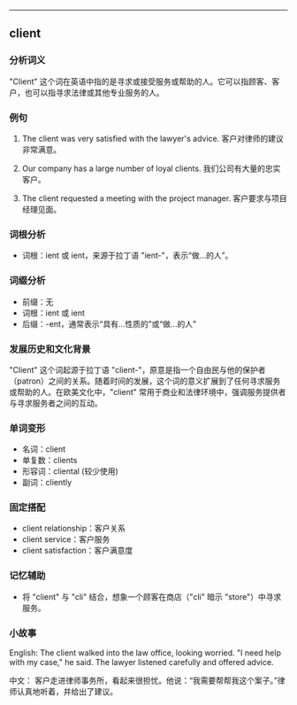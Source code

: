 
---------------
## client
### 分析词义
"Client" 这个词在英语中指的是寻求或接受服务或帮助的人。它可以指顾客、客户，也可以指寻求法律或其他专业服务的人。

### 例句
1. The client was very satisfied with the lawyer's advice.
   客户对律师的建议非常满意。

2. Our company has a large number of loyal clients.
   我们公司有大量的忠实客户。

3. The client requested a meeting with the project manager.
   客户要求与项目经理见面。

### 词根分析
- 词根：ient 或 ient，来源于拉丁语 "ient-"，表示“做...的人”。

### 词缀分析
- 前缀：无
- 词根：ient 或 ient
- 后缀：-ent，通常表示“具有...性质的”或“做...的人”

### 发展历史和文化背景
"Client" 这个词起源于拉丁语 "client-"，原意是指一个自由民与他的保护者（patron）之间的关系。随着时间的发展，这个词的意义扩展到了任何寻求服务或帮助的人。在欧美文化中，"client" 常用于商业和法律环境中，强调服务提供者与寻求服务者之间的互动。

### 单词变形
- 名词：client
- 单复数：clients
- 形容词：cliental (较少使用)
- 副词：cliently

### 固定搭配
- client relationship：客户关系
- client service：客户服务
- client satisfaction：客户满意度

### 记忆辅助
- 将 "client" 与 "cli" 结合，想象一个顾客在商店（"cli" 暗示 "store"）中寻求服务。

### 小故事
English:
The client walked into the law office, looking worried. "I need help with my case," he said. The lawyer listened carefully and offered advice.

中文：
客户走进律师事务所，看起来很担忧。他说：“我需要帮帮我这个案子。”律师认真地听着，并给出了建议。

